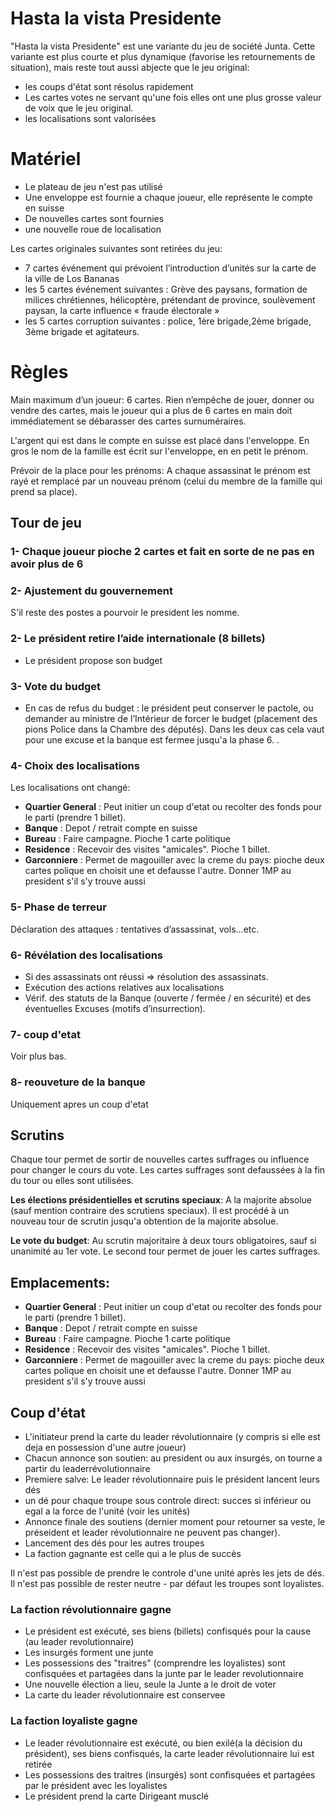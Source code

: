 # Hasta la vista Presidente

"Hasta la vista Presidente" est une variante du jeu de société Junta.
Cette variante est plus courte et plus dynamique (favorise les retournements de situation), mais reste tout aussi abjecte que le jeu original: 

- les coups d'état sont résolus rapidement
- Les cartes votes ne servant qu'une fois elles ont une plus grosse valeur de voix que le jeu original.
- les localisations sont valorisées


# Matériel

- Le plateau de jeu n'est pas utilisé
- Une enveloppe est fournie a chaque joueur, elle représente le compte en suisse
- De nouvelles cartes sont fournies
- une nouvelle roue de localisation

Les cartes originales suivantes sont retirées du jeu:
-  7 cartes événement qui prévoient l’introduction d’unités sur la carte de la ville de Los Bananas
- les 5 cartes événement suivantes : Grève des paysans, formation de milices chrétiennes, hélicoptère, prétendant de province, soulèvement paysan, la carte influence « fraude électorale » 
- les 5 cartes corruption suivantes : police, 1ère brigade,2ème brigade, 3ème brigade et agitateurs.


# Règles

Main maximum d’un joueur: 6 cartes. Rien n’empêche de jouer, donner ou vendre des cartes, mais le joueur qui a plus de 6 cartes en main doit immédiatement se débarasser des cartes surnuméraires.

L'argent qui est dans le compte en suisse est placé dans l'enveloppe.
En gros le nom de la famille est écrit sur l'enveloppe, en en petit le prénom. 

Prévoir de la place pour les prénoms: A chaque assassinat le prénom est rayé et remplacé par un nouveau prénom (celui du membre de la famille qui prend sa place).

## Tour de jeu

### 1- Chaque joueur pioche 2 cartes et fait en sorte de ne pas en avoir plus de 6

### 2- Ajustement du gouvernement

S'il reste des postes a pourvoir le president les nomme. 

### 2- Le président retire l’aide internationale (8 billets)

- Le président propose son budget

### 3- Vote du budget
- En cas de refus du budget : le président peut conserver le pactole, ou demander au ministre de l’Intérieur de forcer le budget (placement des pions Police dans la Chambre des députés). Dans les deux cas cela vaut pour une excuse et la banque est fermee jusqu'a la phase 6. .

### 4- Choix des localisations

Les localisations ont changé:

- **Quartier General** : Peut initier un coup d'etat ou recolter des fonds pour le parti (prendre 1 billet).
- **Banque** : Depot / retrait compte en suisse
- **Bureau** : Faire campagne. Pioche 1 carte politique 
- **Residence** : Recevoir des visites "amicales". Pioche 1 billet. 
- **Garconniere** : Permet de magouiller avec la creme du pays: pioche deux cartes polique en choisit une et defausse l'autre. Donner 1MP au president s'il s'y trouve aussi 


### 5- Phase de terreur

Déclaration des attaques : tentatives d’assassinat, vols...etc.

### 6- Révélation des localisations
- Si des assassinats ont réussi => résolution des assassinats.
- Exécution des actions relatives aux localisations
- Vérif. des statuts de la Banque (ouverte / fermée / en sécurité) 
et des éventuelles Excuses (motifs d’insurrection).

### 7- coup d'etat

Voir plus bas.

### 8- reouveture de la banque 

Uniquement apres un coup d'etat


 
## Scrutins 

Chaque tour permet de sortir de nouvelles cartes suffrages ou influence pour changer le cours du vote. 
Les cartes suffrages sont defaussées à la fin du tour ou elles sont utilisées.

**Les élections présidentielles et scrutins speciaux**: A la majorite absolue (sauf mention contraire des scrutiens speciaux). Il est procédé à un nouveau tour de scrutin jusqu'a obtention de la majorite absolue.

**Le vote du budget**: Au scrutin majoritaire à deux tours obligatoires, sauf si unanimité au 1er vote. Le second tour permet de jouer les cartes suffrages.
 

## Emplacements:

- **Quartier General** : Peut initier un coup d'etat ou recolter des fonds pour le parti (prendre 1 billet).
- **Banque** : Depot / retrait compte en suisse
- **Bureau** : Faire campagne. Pioche 1 carte politique 
- **Residence** : Recevoir des visites "amicales". Pioche 1 billet. 
- **Garconniere** : Permet de magouiller avec la creme du pays: pioche deux cartes polique en choisit une et defausse l'autre. Donner 1MP au president s'il s'y trouve aussi 


## Coup d'état 

- L'initiateur prend la carte du leader révolutionnaire (y compris si elle est deja en possession d'une autre joueur)
- Chacun annonce son soutien:  au president ou aux insurgés, on tourne a partir du leaderrévolutionnaire
- Premiere salve: Le leader révolutionnaire puis le président lancent leurs dés
- un dé pour chaque troupe sous controle direct: succes si inférieur ou egal a la force de l'unité (voir les unités)
- Annonce finale des soutiens (dernier moment pour retourner sa veste, le préseident et leader révolutionnaire ne peuvent pas changer).  
- Lancement des dés pour les autres troupes
- La faction gagnante est celle qui a le plus de succès

Il n'est pas possible de prendre le controle d'une unité après les jets de dés.
Il n'est pas possible de rester neutre - par défaut les troupes sont loyalistes.


### La faction révolutionnaire gagne

- Le président est exécuté, ses biens (billets) confisqués pour la cause (au leader revolutionnaire)
- Les insurgés forment une junte
- Les possessions des "traitres" (comprendre les loyalistes) sont confisquées et partagées dans la junte par le leader revolutionnaire   
- Une nouvelle élection a lieu, seule la Junte a le droit de voter
- La carte du leader révolutionnaire est conservee



### La faction loyaliste gagne

- Le leader révolutionnaire est exécuté, ou bien exilé(a la décision du président), ses biens confisqués, la carte leader révolutionnaire lui est retirée  
- Les possessions des traitres (insurgés) sont confisquées et partagées par le président avec les loyalistes
- Le président prend la carte Dirigeant musclé  

